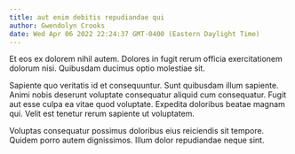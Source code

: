 ```yaml
---
title: aut enim debitis repudiandae qui
author: Gwendolyn Crooks
date: Wed Apr 06 2022 22:24:37 GMT-0400 (Eastern Daylight Time)
---
```

Et eos ex dolorem nihil autem. Dolores in fugit rerum officia exercitationem dolorum nisi. Quibusdam ducimus optio molestiae sit.

 Sapiente quo veritatis id et consequuntur. Sunt quibusdam illum sapiente. Animi nobis deserunt voluptate consequatur aliquid cum consequatur. Fugit aut esse culpa ea vitae quod voluptate. Expedita doloribus beatae magnam qui. Velit est tenetur rerum sapiente ut voluptatem.

 Voluptas consequatur possimus doloribus eius reiciendis sit tempore. Quidem porro autem dignissimos. Illum dolor repudiandae neque sint.